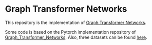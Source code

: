 # Graph Transformer Networks
This repository is the implementation of [Graph Transformer Networks](https://arxiv.org/abs/1911.06455). 

Some code is based on the Pytorch implementation repository of [Graph_Transformer_Networks](https://github.com/seongjunyun/Graph_Transformer_Networks). Also, three datasets can be found [here](https://drive.google.com/file/d/1qOZ3QjqWMIIvWjzrIdRe3EA4iKzPi6S5/view).
